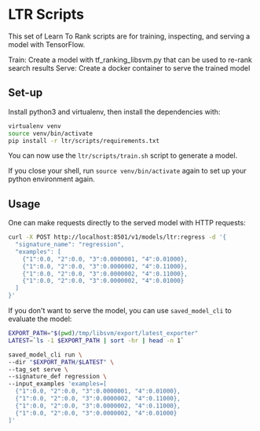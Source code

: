 # LTR Scripts

This set of Learn To Rank scripts are for training, inspecting, and serving
a model with TensorFlow.

Train: Create a model with tf_ranking_libsvm.py that can be used to re-rank search results
Serve: Create a docker container to serve the trained model

## Set-up

Install python3 and virtualenv, then install the dependencies with:

```sh
virtualenv venv
source venv/bin/activate
pip install -r ltr/scripts/requirements.txt
```

You can now use the `ltr/scripts/train.sh` script to generate a model.

If you close your shell, run `source venv/bin/activate` again to set
up your python environment again.

## Usage

One can make requests directly to the served model with HTTP requests:

```sh
curl -X POST http://localhost:8501/v1/models/ltr:regress -d '{
  "signature_name": "regression",
  "examples": [
    {"1":0.0, "2":0.0, "3":0.0000001, "4":0.01000},
    {"1":0.0, "2":0.0, "3":0.0000002, "4":0.11000},
    {"1":0.0, "2":0.0, "3":0.0000002, "4":0.11000},
    {"1":0.0, "2":0.0, "3":0.0000002, "4":0.01000}
  ]
}'
```

If you don't want to serve the model, you can use `saved_model_cli` to
evaluate the model:

```sh
EXPORT_PATH="$(pwd)/tmp/libsvm/export/latest_exporter"
LATEST=`ls -1 $EXPORT_PATH | sort -hr | head -n 1`

saved_model_cli run \
--dir "$EXPORT_PATH/$LATEST" \
--tag_set serve \
--signature_def regression \
--input_examples 'examples=[
  {"1":0.0, "2":0.0, "3":0.0000001, "4":0.01000},
  {"1":0.0, "2":0.0, "3":0.0000002, "4":0.11000},
  {"1":0.0, "2":0.0, "3":0.0000002, "4":0.11000},
  {"1":0.0, "2":0.0, "3":0.0000002, "4":0.01000}
]'
```
